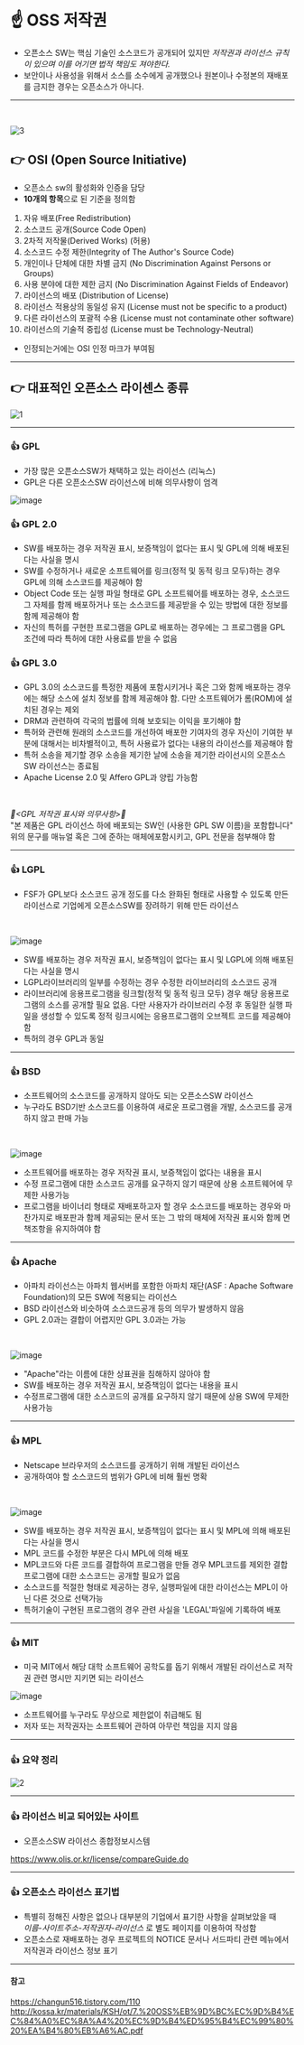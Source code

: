 # :point_up: OSS 저작권

* 오픈소스 SW는 핵심 기술인 소스코드가 공개되어 있지만 *저작권과 라이선스 규칙이 있으며 이를 어기면 법적 책임도 져야한다.*
* 보안이나 사용성을 위해서 소스를 소수에게 공개했으나 원본이나 수정본의 재배포를 금지한 경우는 오픈소스가 아니다.

***

<br>

![3](https://user-images.githubusercontent.com/112846188/201647455-090a65ee-e5c4-48c1-9013-3a8a000c2875.png)

## :point_right: OSI (Open Source Initiative)
* 오픈소스 sw의 활성화와 인증을 담당
* **10개의 항목**으로 된 기준을 정의함
1. 자유 배포(Free Redistribution)
2. 소스코드 공개(Source Code Open)
3. 2차적 저작물(Derived Works) (허용)
4. 소스코드 수정 제한(Integrity of The Author's Source Code)
5. 개인이나 단체에 대한 차별 금지 (No Discrimination Against Persons or Groups)
6. 사용 분야에 대한 제한 금지 (No Discrimination Against Fields of Endeavor)
7. 라이선스의 배포 (Distribution of License)
8. 라이선스 적용상의 동일성 유지 (License must not be specific to a product)
9. 다른 라이선스의 포괄적 수용 (License must not contaminate other software)
10. 라이선스의 기술적 중립성 (License must be Technology-Neutral)
* 인정되는거에는 OSI 인정 마크가 부여됨

***

## :point_right: 대표적인 오픈소스 라이센스 종류
![1](https://user-images.githubusercontent.com/112846188/201646835-fe9b6085-c788-44a1-b143-07d1f2356ed7.png)

***

### :+1: GPL
* 가장 많은 오픈소스SW가 채택하고 있는 라이선스 (리눅스)
* GPL은 다른 오픈소스SW 라이선스에 비해 의무사항이 엄격

![image](https://user-images.githubusercontent.com/112846188/201648798-8d3998e1-0cfd-478b-a774-8c26752a9961.png)

### :+1: GPL 2.0
* SW를 배포하는 경우 저작권 표시, 보증책임이 없다는 표시 및 GPL에 의해 배포된다는 사실을 명시
* SW를 수정하거나 새로운 소프트웨어를 링크(정적 및 동적 링크 모두)하는 경우 GPL에 의해 소스코드를 제공해야 함
* Object Code 또는 실행 파일 형태로 GPL 소프트웨어를 배포하는 경우, 소스코드 그 자체를 함께 배포하거나 또는 소스코드를 제공받을 수 있는 방법에 대한 정보를 함께 제공해야 함
* 자신의 특허를 구현한 프로그램을 GPL로 배포하는 경우에는 그 프로그램을 GPL 조건에 따라 특허에 대한 사용료를 받을 수 없음

### :+1: GPL 3.0 
* GPL 3.0의 소스코드를 특정한 제품에 포함시키거나 혹은 그와 함께 배포하는 경우에는 해당 소스에 설치 정보를 함께 제공해야 함.
다만 소프트웨어가 롬(ROM)에 설치된 경우는 제외
* DRM과 관련하여 각국의 법률에 의해 보호되는 이익을 포기해야 함
* 특허와 관련해 원래의 소스코드를 개선하여 배포한 기여자의 경우 자신이 기여한 부분에 대해서는 비차별적이고, 특허 사용료가 없다는 내용의 라이선스를 제공해야 함
* 특허 소송을 제기할 경우 소송을 제기한 날에 소송을 제기한 라이선시의 오픈소스 SW 라이선스는 종료됨
* Apache License 2.0 및 Affero GPL과 양립 가능함
<br>

*:pray:<GPL 저작권 표시와 의무사항>:pray:*   
"본 제품은 GPL 라이선스 하에 배포되는 SW인 (사용한 GPL SW 이름)을 포함합니다"
위의 문구를 매뉴얼 혹은 그에 준하는 매체에포함시키고, GPL 전문을 첨부해야 함

***

### :+1: LGPL
* FSF가 GPL보다 소스코드 공개 정도를 다소 완화된 형태로
사용할 수 있도록 만든 라이선스로 기업에게 오픈소스SW를 장려하기 위해 만든 라이선스
<br>

![image](https://user-images.githubusercontent.com/112846188/201649506-dfe0159d-f4ab-48c3-81a1-08ab820395da.png)

* SW를 배포하는 경우 저작권 표시, 보증책임이 없다는 표시 및 LGPL에 의해 배포된다는 사실을 명시
* LGPL라이브러리의 일부를 수정하는 경우 수정한 라이브러리의 소스코드 공개
* 라이브러리에 응용프로그램을 링크할(정적 및 동적 링크 모두) 경우 해당 응용프로그램의 소스를 공개할 필요 없음.
다만 사용자가 라이브러리 수정 후 동일한 실행 파일을 생성할 수 있도록 정적 링크시에는 응용프로그램의 오브젝트 코드를 제공해야 함
* 특허의 경우 GPL과 동일

***

### :+1: BSD
* 소프트웨어의 소스코드를 공개하지 않아도 되는 오픈소스SW 라이선스
* 누구라도 BSD기반 소스코드를 이용하여 새로운 프로그램을 개발, 소스코드를 공개하지 않고 판매 가능
<br>

![image](https://user-images.githubusercontent.com/112846188/201649658-3565c644-df6d-47eb-967d-df6724a50cb1.png)

* 소프트웨어를 배포하는 경우 저작권 표시, 보증책임이 없다는 내용을 표시
* 수정 프로그램에 대한 소스코드 공개를 요구하지 않기 때문에 상용 소프트웨어에 무제한 사용가능
* 프로그램을 바이너리 형태로 재배포하고자 할 경우 소스코드를 배포하는 경우와 마찬가지로 배포판과 함께 제공되는 문서 또는 
그 밖의 매체에 저작권 표시와 함께 면책조항을 유지하여야 함

***

### :+1: Apache 
* 아파치 라이선스는 아파치 웹서버를 포함한 아파치 재단(ASF : Apache Software Foundation)의 모든 SW에 적용되는 라이선스
* BSD 라이선스와 비슷하여 소스코드공개 등의 의무가 발생하지 않음
* GPL 2.0과는 결합이 어렵지만 GPL 3.0과는 가능
<br>

![image](https://user-images.githubusercontent.com/112846188/201649742-49cdac1d-8587-4e30-9994-1769040e6706.png)

* "Apache"라는 이름에 대한 상표권을 침해하지 않아야 함
* SW를 배포하는 경우 저작권 표시, 보증책임이 없다는 내용을 표시
* 수정프로그램에 대한 소스코드의 공개를 요구하지 않기 때문에 상용 SW에 무제한 사용가능

***

### :+1: MPL
* Netscape 브라우저의 소스코드를 공개하기 위해 개발된 라이선스
* 공개하여야 할 소스코드의 범위가 GPL에 비해 훨씬 명확
<br>

![image](https://user-images.githubusercontent.com/112846188/201649977-4c469c8a-a2c9-4d5f-a49c-4621b6da0873.png)

* SW를 배포하는 경우 저작권 표시, 보증책임이 없다는 표시 및 MPL에 의해 배포된다는 사실을 명시
* MPL 코드를 수정한 부분은 다시 MPL에 의해 배포
* MPL코드와 다른 코드를 결합하여 프로그램을 만들 경우 MPL코드를 제외한 결합 프로그램에 대한 소스코드는 공개할 필요가 없음
* 소스코드를 적절한 형태로 제공하는 경우, 실행파일에 대한 라이선스는 MPL이 아닌 다른 것으로 선택가능
* 특허기술이 구현된 프로그램의 경우 관련 사실을 'LEGAL'파일에 기록하여 배포

***

### :+1: MIT
* 미국 MIT에서 해당 대학 소프트웨어 공학도를 돕기 위해서 개발된 라이선스로 저작권 관련 명시만 지키면 되는 라이선스

![image](https://user-images.githubusercontent.com/112846188/201650643-1c68109b-2438-4ccc-91c4-a2a314735df7.png)

* 소프트웨어를 누구라도 무상으로 제한없이 취급해도 됨
* 저자 또는 저작권자는 소프트웨어 관하여 아무런 책임을 지지 않음

***

### :+1: 요약 정리
![2](https://user-images.githubusercontent.com/112846188/201646914-a449cdbb-5930-4b20-8f8d-b8dc31531a28.png)

***

### :+1: 라이선스 비교 되어있는 사이트
* 오픈소스SW 라이선스 종합정보시스템

https://www.olis.or.kr/license/compareGuide.do

***

### :+1: 오픈소스 라이선스 표기법

* 특별히 정해진 사항은 없으나 대부분의 기업에서 표기한 사항을 살펴보았을 때   
*이름-사이트주소-저작권자-라이선스* 로 별도 페이지를 이용하여 작성함
* 오픈소스로 재배포하는 경우 프로젝트의 NOTICE 문서나 서드파티 관련 메뉴에서 저작권과 라이선스 정보 표기

***

#### 참고
https://changun516.tistory.com/110
http://kossa.kr/materials/KSH/ot/7.%20OSS%EB%9D%BC%EC%9D%B4%EC%84%A0%EC%8A%A4%20%EC%9D%B4%ED%95%B4%EC%99%80%20%EA%B4%80%EB%A6%AC.pdf
